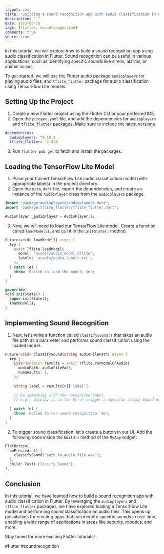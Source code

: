 ```yaml
---
layout: post
title: "Building a sound recognition app with audio classification in Flutter"
description: " "
date: 2023-09-18
tags: [flutter, soundrecognition]
comments: true
share: true
---
```


In this tutorial, we will explore how to build a sound recognition app using audio classification in Flutter. Sound recognition can be useful in various applications, such as identifying specific sounds like sirens, alarms, or animal noises.

To get started, we will use the Flutter audio package `audioplayers` for playing audio files, and `tflite_flutter` package for audio classification using TensorFlow Lite models.

## Setting Up the Project
1. Create a new Flutter project using the Flutter CLI or your preferred IDE.
2. Open the `pubspec.yaml` file, and add the dependencies for `audioplayers` and `tflite_flutter` packages. Make sure to include the latest versions.
```yaml
dependencies:
  audioplayers: ^0.19.1
  tflite_flutter: ^2.3.0
```
3. Run `flutter pub get` to fetch and install the packages.

## Loading the TensorFlow Lite Model
1. Place your trained TensorFlow Lite audio classification model (with appropriate labels) in the project directory.
2. Open the `main.dart` file, import the dependencies, and create an instance of the `AudioPlayer` class from the `audioplayers` package.
```dart
import 'package:audioplayers/audioplayers.dart';
import 'package:tflite_flutter/tflite_flutter.dart';

AudioPlayer _audioPlayer = AudioPlayer();
```
3. Now, we will need to load our TensorFlow Lite model. Create a function called `loadModel()`, and call it in the `initState()` method.
```dart
Future<void> loadModel() async {
  try {
    await Tflite.loadModel(
      model: 'assets/audio_model.tflite',
      labels: 'assets/audio_labels.txt',
    );
  } catch (e) {
    throw 'Failed to load the model: $e';
  }
}

@override
void initState() {
  super.initState();
  loadModel();
}
```

## Implementing Sound Recognition
1. Next, let's write a function called `classifySound()` that takes an audio file path as a parameter and performs sound classification using the loaded model.
```dart
Future<void> classifySound(String audioFilePath) async {
  try {
    List<dynamic> results = await Tflite.runModelOnAudio(
      audioPath: audioFilePath,
      numResults: 1,
    );
    
    String label = results[0]['label'];
    
    // Do something with the recognized label
    // e.g., display it in the UI or trigger a specific action based on the recognized sound
    
  } catch (e) {
    throw 'Failed to run sound recognition: $e';
  }
}
```

2. To trigger sound classification, let's create a button in our UI. Add the following code inside the `build()` method of the `MyApp` widget:
```dart
FlatButton(
  onPressed: () {
    classifySound('path_to_audio_file.wav');
  },
  child: Text('Classify Sound'),
),
```

## Conclusion
In this tutorial, we have learned how to build a sound recognition app with audio classification in Flutter. By leveraging the `audioplayers` and `tflite_flutter` packages, we have explored loading a TensorFlow Lite model and performing sound classification on audio files. This opens up possibilities for creating apps that can identify specific sounds in real-time, enabling a wide range of applications in areas like security, robotics, and more.

Stay tuned for more exciting Flutter tutorials!

#flutter #soundrecognition